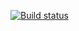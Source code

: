 [![Build status](https://ci.appveyor.com/api/projects/status/4raa5kbbrlpnp6f5?svg=true)](https://ci.appveyor.com/project/mishagukasyan/ahj-8)